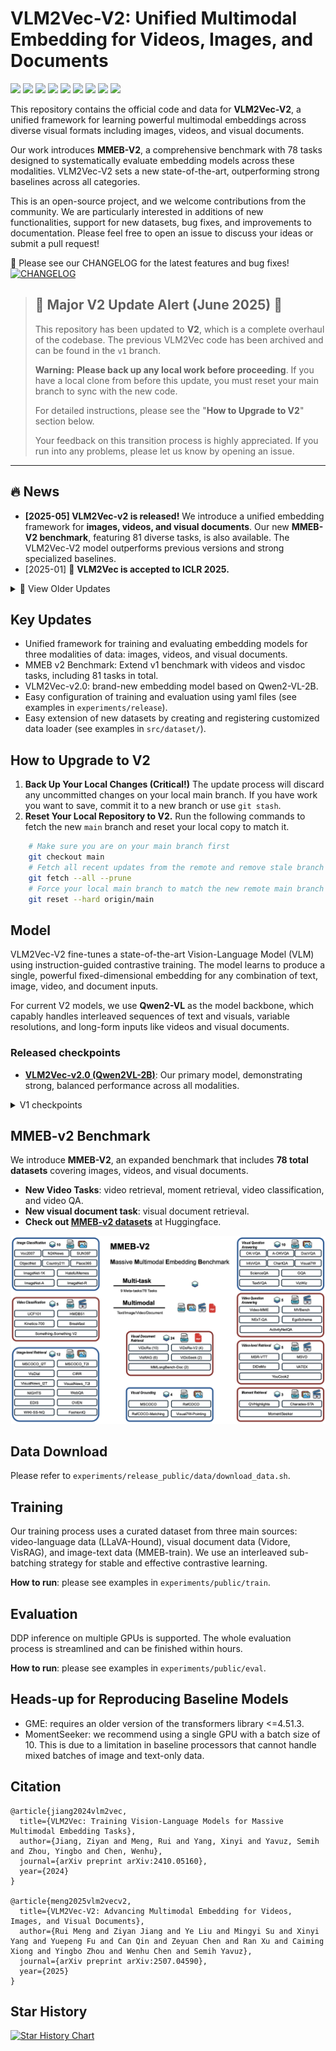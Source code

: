 # VLM2Vec-V2: Unified Multimodal Embedding for Videos, Images, and Documents

<a target="_blank" href="https://arxiv.org/abs/2507.04590">
<img style="height:22pt" src="https://img.shields.io/badge/-V2 Paper%20-black?style=flat&logo=arxiv"></a>
<a target="_blank" href="https://arxiv.org/abs/2410.05160">
<img style="height:22pt" src="https://img.shields.io/badge/-V1 Paper-black?style=flat&logo=arxiv"></a>
<a target="_blank" href="https://github.com/TIGER-AI-Lab/VLM2Vec">
<img style="height:22pt" src="https://img.shields.io/badge/-Code-green?style=flat&logo=github"></a>
<a target="_blank" href="https://tiger-ai-lab.github.io/VLM2Vec/">
<img style="height:22pt" src="https://img.shields.io/badge/-🌐%20Website-red?style=flat"></a>
<a target="_blank" href="https://huggingface.co/datasets/TIGER-Lab/MMEB-V2">
<img style="height:22pt" src="https://img.shields.io/badge/-🤗%20Dataset(V2)-red?style=flat"></a>
<a target="_blank" href="https://huggingface.co/datasets/TIGER-Lab/MMEB-eval">
<img style="height:22pt" src="https://img.shields.io/badge/-🤗%20Dataset(V1)-red?style=flat"></a>
<a target="_blank" href="https://huggingface.co/VLM2Vec">
<img style="height:22pt" src="https://img.shields.io/badge/-🤗%20Models-red?style=flat"></a>
<a target="_blank" href="https://huggingface.co/spaces/TIGER-Lab/MMEB-Leaderboard">
<img style="height:22pt" src="https://img.shields.io/badge/-🤗%20Leaderboard-red?style=flat"></a>
<a target="_blank" href="https://x.com/WenhuChen/status/1844577017930694984">
<img style="height:22pt" src="https://img.shields.io/badge/-Tweet-blue?style=flat&logo=twitter"></a>
<br>


This repository contains the official code and data for **VLM2Vec-V2**, a unified framework for learning powerful multimodal embeddings across diverse visual formats including images, videos, and visual documents.

Our work introduces **MMEB-V2**, a comprehensive benchmark with 78 tasks designed to systematically evaluate embedding models across these modalities. VLM2Vec-V2 sets a new state-of-the-art, outperforming strong baselines across all categories.

This is an open-source project, and we welcome contributions from the community. We are particularly interested in additions of new functionalities, support for new datasets, bug fixes, and improvements to documentation. Please feel free to open an issue to discuss your ideas or submit a pull request!

📌 Please see our CHANGELOG for the latest features and bug fixes! [![CHANGELOG](https://img.shields.io/badge/View-CHANGELOG-blue)](./CHANGELOG.md)


> ## 🚨 Major V2 Update Alert (June 2025) 🚨
>
> This repository has been updated to **V2**, which is a complete overhaul of the codebase. The previous VLM2Vec code has been archived and can be found in the `v1` branch.
>
> **Warning:** **Please back up any local work before proceeding**. If you have a local clone from before this update, you must reset your main branch to sync with the new code. 
>
> For detailed instructions, please see the "**How to Upgrade to V2**" section below.
> 
> Your feedback on this transition process is highly appreciated. If you run into any problems, please let us know by opening an issue.



---

## 🔥 News
- **[2025-05] VLM2Vec-v2 is released!** We introduce a unified embedding framework for **images, videos, and visual documents**. Our new **MMEB-V2 benchmark**, featuring 81 diverse tasks, is also available. The VLM2Vec-V2 model outperforms previous versions and strong specialized baselines.
- [2025-01] 🎉 **VLM2Vec is accepted to ICLR 2025.**

<details>
  <summary>📜 View Older Updates</summary>

- [2025-02] 🔥 Two new VLM2Vec models are released, based on Qwen2VL 2B and 7B, achieving 60.1 and 65.8 (new SOTA!) on the MMEB benchmark. Check them out ([2B]([url](https://huggingface.co/TIGER-Lab/VLM2Vec-Qwen2VL-2B)), [7B]([url](https://huggingface.co/TIGER-Lab/VLM2Vec-Qwen2VL-7B)))!
- [2025-02] We are starting to work on more advanced features and extensions for VLM2Vec, and will document all changes in the ```CHANGELOG.md```. If any changes conflict with previously supported features, please feel free to raise an issue here. Thank you in advance!
- [2025-01] We have updated our [training data](https://huggingface.co/datasets/TIGER-Lab/MMEB-train). Each subset now contains two splits: ```original``` and ```diverse_instruction```. The ```original``` split is provided to support the reproduction of our paper results. The ```diverse_instruction``` split includes paraphrased instructions for each task, designed to enhance instruction diversity and improve the model's robustness to unseen instructions and tasks. Moving forward, our future releases will primarily use the ```diverse_instruction``` split.
- [2024-12] We have released the [MMEB leaderboard](https://huggingface.co/spaces/TIGER-Lab/MMEB). Feel free to contact us if you want to include your model.
- [2024-12] We have released a new variant of VLM2Vec built on the LLaVa-Next backbone, which is currently our best-performing version: https://huggingface.co/TIGER-Lab/VLM2Vec-LLaVa-Next.
- [2024-10] VLM2Vec has been integrated into [vLLM](https://github.com/vllm-project/vllm/blob/main/examples/offline_inference_vision_language_embedding.py).
- [2024-10] The technical report, code, data, and model for VLM2Vec are all available online.

</details>

## Key Updates
- Unified framework for training and evaluating embedding models for three modalities of data: images, videos, and visual documents.
- MMEB v2 Benchmark: Extend v1 benchmark with videos and visdoc tasks, including 81 tasks in total.
- VLM2Vec-v2.0: brand-new embedding model based on Qwen2-VL-2B.
- Easy configuration of training and evaluation using yaml files (see examples in `experiments/release`).
- Easy extension of new datasets by creating and registering customized data loader (see examples in `src/dataset/`).


## How to Upgrade to V2

1. **Back Up Your Local Changes (Critical!)** The update process will discard any uncommitted changes on your local main branch. If you have work you want to save, commit it to a new branch or use `git stash`.
2. **Reset Your Local Repository to V2.** Run the following commands to fetch the new `main` branch and reset your local copy to match it.

```bash
    # Make sure you are on your main branch first
    git checkout main
    # Fetch all recent updates from the remote and remove stale branch references
    git fetch --all --prune
    # Force your local main branch to match the new remote main branch
    git reset --hard origin/main
```


## Model
VLM2Vec-V2 fine-tunes a state-of-the-art Vision-Language Model (VLM) using instruction-guided contrastive training. The model learns to produce a single, powerful fixed-dimensional embedding for any combination of text, image, video, and document inputs.

For current V2 models, we use **Qwen2-VL** as the model backbone, which capably handles interleaved sequences of text and visuals, variable resolutions, and long-form inputs like videos and visual documents.

[//]: # (<img width="768" alt="abs" src="assets/train_vlm.png">)

### Released checkpoints
- **[VLM2Vec-v2.0 (Qwen2VL-2B)](https://huggingface.co/VLM2Vec/VLM2Vec-V2.0)**: Our primary model, demonstrating strong, balanced performance across all modalities.

<details>
<summary> V1 checkpoints </summary>

- [VLM2Vec-Qwen2VL (7B)](https://huggingface.co/TIGER-Lab/VLM2Vec-Qwen2VL-7B)
- [VLM2Vec-Qwen2VL (2B)](https://huggingface.co/TIGER-Lab/VLM2Vec-Qwen2VL-2B)
- [VLM2Vec-LLaVa-Next](https://huggingface.co/TIGER-Lab/VLM2Vec-LLaVa-Next)
- [VLM2Vec-Phi3.5V](https://huggingface.co/TIGER-Lab/VLM2Vec-Full)
</details>

 
## MMEB-v2 Benchmark
We introduce **MMEB-V2**, an expanded benchmark that includes **78 total datasets** covering images, videos, and visual documents.
- **New Video Tasks**: video retrieval, moment retrieval, video classification, and video QA.
- **New visual document task**: visual document retrieval.
- **Check out [MMEB-v2 datasets](https://huggingface.co/datasets/TIGER-Lab/MMEB-V2)** at Huggingface.

<img width="768" alt="MMEB-V2 Overview" src="assets/mmeb_v2.png">

## Data Download
Please refer to `experiments/release_public/data/download_data.sh`.

## Training
Our training process uses a curated dataset from three main sources: video-language data (LLaVA-Hound), visual document data (Vidore, VisRAG), and image-text data (MMEB-train). We use an interleaved sub-batching strategy for stable and effective contrastive learning.

**How to run**: please see examples in `experiments/public/train`.

## Evaluation
DDP inference on multiple GPUs is supported. The whole evaluation process is streamlined and can be finished within hours. 

**How to run**: please see examples in `experiments/public/eval`. 

## Heads-up for Reproducing Baseline Models
- GME: requires an older version of the transformers library <=4.51.3.
- MomentSeeker: we recommend using a single GPU with a batch size of 10. This is due to a limitation in baseline processors that cannot handle mixed batches of image and text-only data.

## Citation
```
@article{jiang2024vlm2vec,
  title={VLM2Vec: Training Vision-Language Models for Massive Multimodal Embedding Tasks},
  author={Jiang, Ziyan and Meng, Rui and Yang, Xinyi and Yavuz, Semih and Zhou, Yingbo and Chen, Wenhu},
  journal={arXiv preprint arXiv:2410.05160},
  year={2024}
}

@article{meng2025vlm2vecv2,
  title={VLM2Vec-V2: Advancing Multimodal Embedding for Videos, Images, and Visual Documents},
  author={Rui Meng and Ziyan Jiang and Ye Liu and Mingyi Su and Xinyi Yang and Yuepeng Fu and Can Qin and Zeyuan Chen and Ran Xu and Caiming Xiong and Yingbo Zhou and Wenhu Chen and Semih Yavuz},
  journal={arXiv preprint arXiv:2507.04590},
  year={2025}
}
```


## Star History

[![Star History Chart](https://api.star-history.com/svg?repos=TIGER-AI-Lab/VLM2Vec&type=Date)](https://star-history.com/#TIGER-AI-Lab/VLM2Vec&Date)

